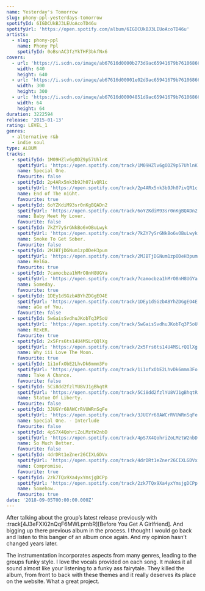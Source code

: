 ```yaml
---
name: Yesterday's Tomorrow
slug: phony-ppl-yesterdays-tomorrow
spotifyId: 6IGDCUkBJ3LEUoAcoTD46u
spotifyUrl: 'https://open.spotify.com/album/6IGDCUkBJ3LEUoAcoTD46u'
artists:
  - slug: phony-ppl
    name: Phony Ppl
    spotifyId: 0oBsnAC3fzYkTHF3bkfNx6
covers:
  - url: 'https://i.scdn.co/image/ab67616d0000b273d9ac65941679b76106866c87'
    width: 640
    height: 640
  - url: 'https://i.scdn.co/image/ab67616d00001e02d9ac65941679b76106866c87'
    width: 300
    height: 300
  - url: 'https://i.scdn.co/image/ab67616d00004851d9ac65941679b76106866c87'
    width: 64
    height: 64
duration: 3222594
release: '2015-01-13'
rating: LEVEL_1
genres:
  - alternative r&b
  - indie soul
type: ALBUM
tracks:
  - spotifyId: 1M09HZlv6gODZ9p57UhlnK
    spotifyUrl: 'https://open.spotify.com/track/1M09HZlv6gODZ9p57UhlnK'
    name: Special One.
    favourite: false
  - spotifyId: 2p4ARx5nk3b9Jh07ivQR1c
    spotifyUrl: 'https://open.spotify.com/track/2p4ARx5nk3b9Jh07ivQR1c'
    name: End of The niGht.
    favourite: true
  - spotifyId: 6oYZKdiM93sr0nKgBQADn2
    spotifyUrl: 'https://open.spotify.com/track/6oYZKdiM93sr0nKgBQADn2'
    name: Baby Meet My Lover.
    favourite: false
  - spotifyId: 7kZY7ySrGNkBo6vOBuLwyk
    spotifyUrl: 'https://open.spotify.com/track/7kZY7ySrGNkBo6vOBuLwyk'
    name: Smoke To Get Sober.
    favourite: false
  - spotifyId: 2MJBTjDGNum1zpODeH3pum
    spotifyUrl: 'https://open.spotify.com/track/2MJBTjDGNum1zpODeH3pum'
    name: HelGa.
    favourite: true
  - spotifyId: 7camocbza1hMrO8nH8UGYa
    spotifyUrl: 'https://open.spotify.com/track/7camocbza1hMrO8nH8UGYa'
    name: Someday.
    favourite: true
  - spotifyId: 1DEy1dSGzbABYhZDGgEO4E
    spotifyUrl: 'https://open.spotify.com/track/1DEy1dSGzbABYhZDGgEO4E'
    name: aGe of You.
    favourite: false
  - spotifyId: 5wGaisSvdhuJKobTq3P5oU
    spotifyUrl: 'https://open.spotify.com/track/5wGaisSvdhuJKobTq3P5oU'
    name: RExER.
    favourite: true
  - spotifyId: 2x5Frs6ts14U4MSLrQQlXg
    spotifyUrl: 'https://open.spotify.com/track/2x5Frs6ts14U4MSLrQQlXg'
    name: Why iii Love The Moon.
    favourite: true
  - spotifyId: 1i1ofxObE2LhvDk6mmm3Fo
    spotifyUrl: 'https://open.spotify.com/track/1i1ofxObE2LhvDk6mmm3Fo'
    name: Take A Chance.
    favourite: false
  - spotifyId: 5Ci8dd2fzlYU8VJ1gBhqtR
    spotifyUrl: 'https://open.spotify.com/track/5Ci8dd2fzlYU8VJ1gBhqtR'
    name: Statue Of Liberty.
    favourite: false
  - spotifyId: 3JUGYr68AWCrRVUWRnSqFe
    spotifyUrl: 'https://open.spotify.com/track/3JUGYr68AWCrRVUWRnSqFe'
    name: Special One. - Interlude
    favourite: false
  - spotifyId: 4pS7X4QohriZoLMztW2nbD
    spotifyUrl: 'https://open.spotify.com/track/4pS7X4QohriZoLMztW2nbD'
    name: So Much Better.
    favourite: false
  - spotifyId: 4drDRt1eZner26CIXLGDVx
    spotifyUrl: 'https://open.spotify.com/track/4drDRt1eZner26CIXLGDVx'
    name: Compromise.
    favourite: true
  - spotifyId: 2zk7TQx9Xa4yxYmsjgDCPp
    spotifyUrl: 'https://open.spotify.com/track/2zk7TQx9Xa4yxYmsjgDCPp'
    name: Somehow.
    favourite: true
date: '2018-09-05T00:00:00.000Z'
---
```

After talking about the group’s latest release previously with :track[4J3eFXXi2nQqF6MWLprnbR][Before You Get A Girlfriend]. And bigging up there previous album in the process. I thought I would go back and listen to this banger of an album once again. And my opinion hasn’t changed years later.

The instrumentation incorporates aspects from many genres, leading to the groups funky style.
I love the vocals provided on each song. It makes it all sound almost like your listening to a
funky ass fairytale. They killed the album, from front to back with these themes and it really
deserves its place on the website. What a great project.
